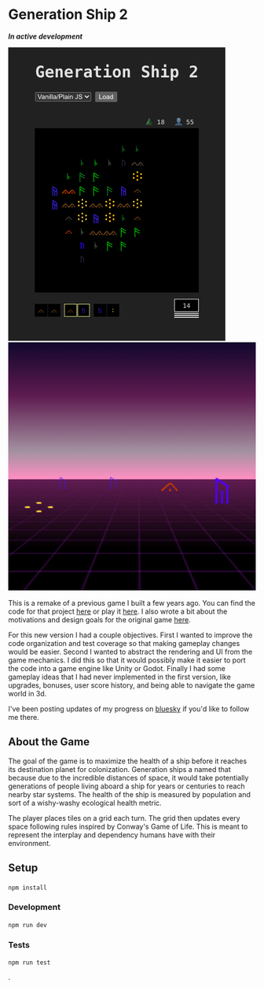 # Generation Ship 2

***In active development***

![Screenshot of vanilla JS gameplay. Its meant to evoke Dwarf Fortress.](public/Screenshot.png)
![Screenshot of a version that uses game modules to render a CSS 3D flying demo. The style is meant to be vaporwave-y.](public/vaporwave.png)

This is a remake of a previous game I built a few years ago. You can find the code for that project [here](https://github.com/andrewlaskey/generation-ship) or play it [here](https://generation-ship.vercel.app/). I also wrote a bit about the motivations and design goals for the original game [here](https://www.andrewlaskey.com/Andrew-Laskey-8f215a2f56104b2dae16c6d7f534f041?p=5135555e41824b7fbcbab09d3d68f332&pm=s).

For this new version I had a couple objectives. First I wanted to improve the code organization and test coverage so that making gameplay changes would be easier. Second I wanted to abstract the rendering and UI from the game mechanics. I did this so that it would possibly make it easier to port the code into a game engine like Unity or Godot. Finally I had some gameplay ideas that I had never implemented in the first version, like upgrades, bonuses, user score history, and being able to navigate the game world in 3d.

I've been posting updates of my progress on [bluesky](https://bsky.app/profile/andrewlaskey.bsky.social) if you'd like to follow me there.

## About the Game

The goal of the game is to maximize the health of a ship before it reaches its destination planet for colonization. Generation ships a named that because due to the incredible distances of space, it would take potentially generations of people living aboard a ship for years or centuries to reach nearby star systems. The health of the ship is measured by population and sort of a wishy-washy ecological health metric.

The player places tiles on a grid each turn. The grid then updates every space following rules inspired by Conway's Game of Life. This is meant to represent the interplay and dependency humans have with their environment.

## Setup

`npm install`

### Development

`npm run dev`

### Tests

`npm run test`

.